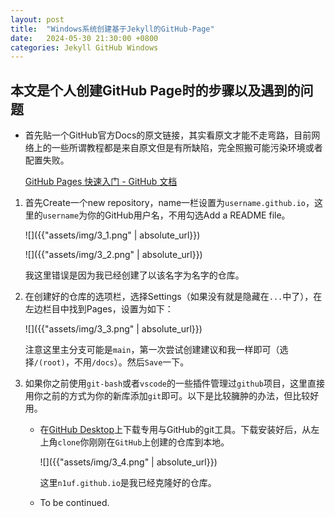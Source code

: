 ```yaml
---
layout: post
title:  "Windows系统创建基于Jekyll的GitHub-Page"
date:   2024-05-30 21:30:00 +0800
categories: Jekyll GitHub Windows
---
```

## 本文是个人创建GitHub Page时的步骤以及遇到的问题

* 首先贴一个GitHub官方Docs的原文链接，其实看原文才能不走弯路，目前网络上的一些所谓教程都是来自原文但是有所缺陷，完全照搬可能污染环境或者配置失败。

  [GitHub Pages 快速入门 - GitHub 文档](https://docs.github.com/zh/pages/quickstart)

1. 首先Create一个new repository，name一栏设置为`username.github.io`，这里的`username`为你的GitHub用户名，不用勾选Add a README file。

   ![]({{"assets/img/3_1.png" | absolute_url}})

   ![]({{"assets/img/3_2.png" | absolute_url}})

   我这里错误是因为我已经创建了以该名字为名字的仓库。

2. 在创建好的仓库的选项栏，选择Settings（如果没有就是隐藏在`...`中了），在左边栏目中找到Pages，设置为如下：

   ![]({{"assets/img/3_3.png" | absolute_url}})

   注意这里主分支可能是`main`，第一次尝试创建建议和我一样即可（选择`/(root)`，不用`/docs`）。然后`Save`一下。

3. 如果你之前使用`git-bash`或者`vscode`的一些插件管理过`github`项目，这里直接用你之前的方式为你的新库添加`git`即可。以下是比较臃肿的办法，但比较好用。

   * 在[GitHub Desktop](https://desktop.github.com/)上下载专用与GitHub的git工具。下载安装好后，从左上角`clone`你刚刚在`GitHub`上创建的仓库到本地。

     ![]({{"assets/img/3_4.png" | absolute_url}})

     这里`n1uf.github.io`是我已经克隆好的仓库。

   * To be continued.
